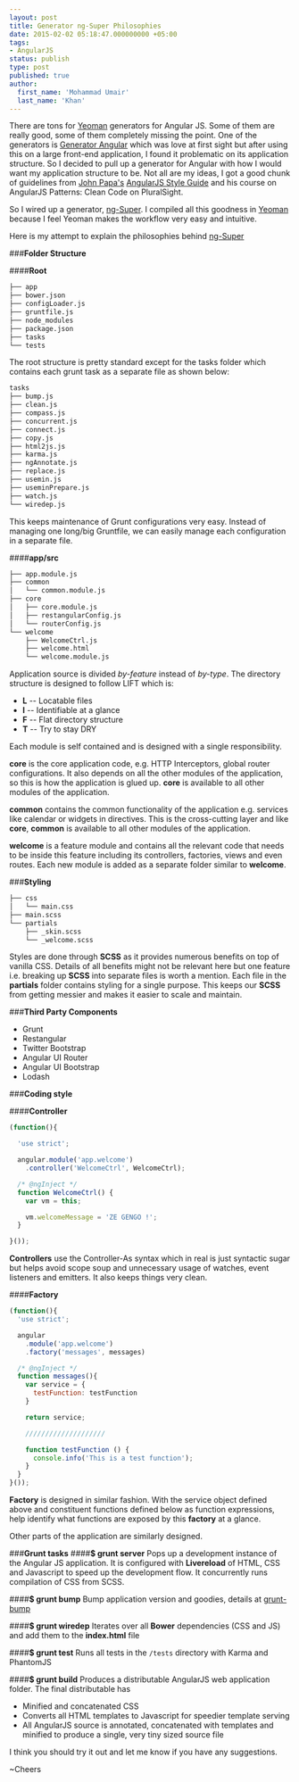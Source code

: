 ```yaml
---
layout: post
title: Generator ng-Super Philosophies
date: 2015-02-02 05:18:47.000000000 +05:00
tags:
- AngularJS
status: publish
type: post
published: true
author:
  first_name: 'Mohammad Umair'
  last_name: 'Khan'
---
```


There are tons for [Yeoman](http://yeoman.io/) generators for Angular JS. Some of them are really good, some of them completely missing the
point. One of the generators is [Generator Angular](https://github.com/yeoman/generator-angular) which was love at first
sight but after using this on a large front-end application, I found it problematic on its application
structure. So I decided to pull up a generator for Angular with how I would want my application structure to be. Not all
are my ideas, I got a good chunk of guidelines from [John Papa's](https://github.com/johnpapa) [AngularJS Style Guide](https://github.com/johnpapa/angularjs-styleguide) and his course on AngularJS Patterns: Clean Code on PluralSight.

So I wired up a generator, [ng-Super](https://github.com/mohuk/generator-ng-super). I compiled all this goodness in [Yeoman](http://yeoman.io/) because I feel Yeoman makes the workflow very easy and intuitive.

Here is my attempt to explain the philosophies behind [ng-Super](https://github.com/mohuk/generator-ng-super) 

###**Folder Structure**

####**Root**

```bash
├── app           
├── bower.json    
├── configLoader.js 
├── gruntfile.js
├── node_modules
├── package.json
├── tasks         
└── tests         
```

The root structure is pretty standard except for the tasks folder which contains each grunt task as a separate file as shown below:

```bash
tasks
├── bump.js
├── clean.js
├── compass.js
├── concurrent.js
├── connect.js
├── copy.js
├── html2js.js
├── karma.js
├── ngAnnotate.js
├── replace.js
├── usemin.js
├── useminPrepare.js
├── watch.js
└── wiredep.js
```

This keeps maintenance of Grunt configurations very easy. Instead of managing one long/big Gruntfile, we can easily manage each configuration in a separate file.

####**app/src**

```bash
├── app.module.js
├── common
│   └── common.module.js
├── core
│   ├── core.module.js
│   ├── restangularConfig.js
│   └── routerConfig.js
└── welcome
    ├── WelcomeCtrl.js
    ├── welcome.html
    └── welcome.module.js
```

Application source is divided *by-feature* instead of *by-type*. The directory structure is designed to follow LIFT which is:

- **L** -- Locatable files
- **I** -- Identifiable at a glance
- **F** -- Flat directory structure 
- **T** -- Try to stay DRY

Each module is self contained and is designed with a single responsibility. 

**core** is the core application code, e.g. HTTP Interceptors, global router configurations. It also depends on all the other modules of the application, so this is how the application is glued up. **core** is available to all other modules of the application.

**common** contains the common functionality of the application e.g. services like calendar or widgets in directives. This is the cross-cutting layer and like **core**, **common** is available to all other modules of the application.

**welcome** is a feature module and contains all the relevant code that needs to be inside this feature including its controllers, factories, views and even routes. Each new module is added as a separate folder similar to **welcome**.

###**Styling**

```bash
├── css
│   └── main.css
├── main.scss
└── partials
    ├── _skin.scss
    └── _welcome.scss
```
    
Styles are done through **SCSS** as it provides numerous benefits on top of vanilla CSS. Details of all benefits might not be relevant here but one feature i.e. breaking up **SCSS** into separate files is worth a mention. Each file in the **partials** folder contains styling for a single purpose. This keeps our **SCSS** from getting messier and makes it easier to scale and maintain.

###**Third Party Components**

- Grunt
- Restangular
- Twitter Bootstrap
- Angular UI Router
- Angular UI Bootstrap
- Lodash

###**Coding style**

####**Controller**

```javascript
(function(){

  'use strict';

  angular.module('app.welcome')
    .controller('WelcomeCtrl', WelcomeCtrl);

  /* @ngInject */
  function WelcomeCtrl() {
    var vm = this;

    vm.welcomeMessage = 'ZE GENGO !';
  }

}());
```

**Controllers** use the Controller-As syntax which in real is just syntactic sugar but helps avoid scope soup and unnecessary usage of watches, event listeners and emitters. It also keeps things very clean.

####**Factory**

```javascript
(function(){
  'use strict';

  angular
    .module('app.welcome')
    .factory('messages', messages)

  /* @ngInject */
  function messages(){
    var service = {
      testFunction: testFunction
    }

    return service;

    ////////////////////

    function testFunction () {
      console.info('This is a test function');
    }
  }
}());
```
**Factory** is designed in similar fashion. With the service object defined above and constituent functions defined below as function expressions, help identify what functions are exposed by this **factory** at a glance.

Other parts of the application are similarly designed.

###**Grunt tasks**
####**$ grunt server**
Pops up a development instance of the Angular JS application. It is configured with **Livereload** of HTML, CSS and Javascript to speed up the development flow. It concurrently runs compilation of CSS from SCSS.

####**$ grunt bump**
Bump application version and goodies, details at [grunt-bump](https://github.com/vojtajina/grunt-bump)

####**$ grunt wiredep**
Iterates over all **Bower** dependencies (CSS and JS) and add them to the **index.html** file

####**$ grunt test**
Runs all tests in the ```/tests``` directory with Karma and PhantomJS

####**$ grunt build**
Produces a distributable AngularJS web application folder. The final distributable has 

 - Minified and concatenated CSS 
 - Converts all HTML templates to Javascript for speedier template serving
 - All AngularJS source is annotated, concatenated with templates and minified to produce a single, very tiny sized source file


I think you should try it out and let me know if you have any suggestions.

 ~Cheers


